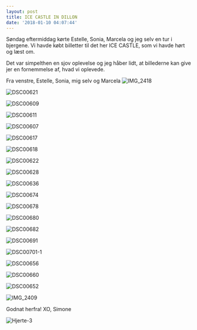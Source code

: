 ```yaml
---
layout: post
title: ICE CASTLE IN DILLON
date: '2018-01-10 04:07:44'
---
```


Søndag eftermiddag kørte Estelle, Sonia, Marcela og jeg selv en tur i bjergene. 
Vi havde købt billetter til det her ICE CASTLE, som vi havde hørt og læst om. 

Det var simpelthen en sjov oplevelse og jeg håber lidt, at billederne kan give jer en fornemmelse af, hvad vi oplevede.

Fra venstre, Estelle, Sonia, mig selv og Marcela
![IMG_2418](/content/images/2018/01/IMG_2418.JPG)

![DSC00621](/content/images/2018/01/DSC00621.JPG)

![DSC00609](/content/images/2018/01/DSC00609.JPG)

![DSC00611](/content/images/2018/01/DSC00611.JPG)

![DSC00607](/content/images/2018/01/DSC00607.JPG)

![DSC00617](/content/images/2018/01/DSC00617.JPG)

![DSC00618](/content/images/2018/01/DSC00618.JPG)

![DSC00622](/content/images/2018/01/DSC00622.JPG)

![DSC00628](/content/images/2018/01/DSC00628.JPG)

![DSC00636](/content/images/2018/01/DSC00636.JPG)

![DSC00674](/content/images/2018/01/DSC00674.JPG)

![DSC00678](/content/images/2018/01/DSC00678.JPG)

![DSC00680](/content/images/2018/01/DSC00680.JPG)

![DSC00682](/content/images/2018/01/DSC00682.JPG)

![DSC00691](/content/images/2018/01/DSC00691.JPG)

![DSC00701-1](/content/images/2018/01/DSC00701-1.JPG)

![DSC00656](/content/images/2018/01/DSC00656.JPG)

![DSC00660](/content/images/2018/01/DSC00660.JPG)

![DSC00652](/content/images/2018/01/DSC00652.JPG)

![IMG_2409](/content/images/2018/01/IMG_2409.JPG)

Godnat herfra!
XO, Simone

![Hjerte-3](/content/images/2018/01/Hjerte-3.jpg)